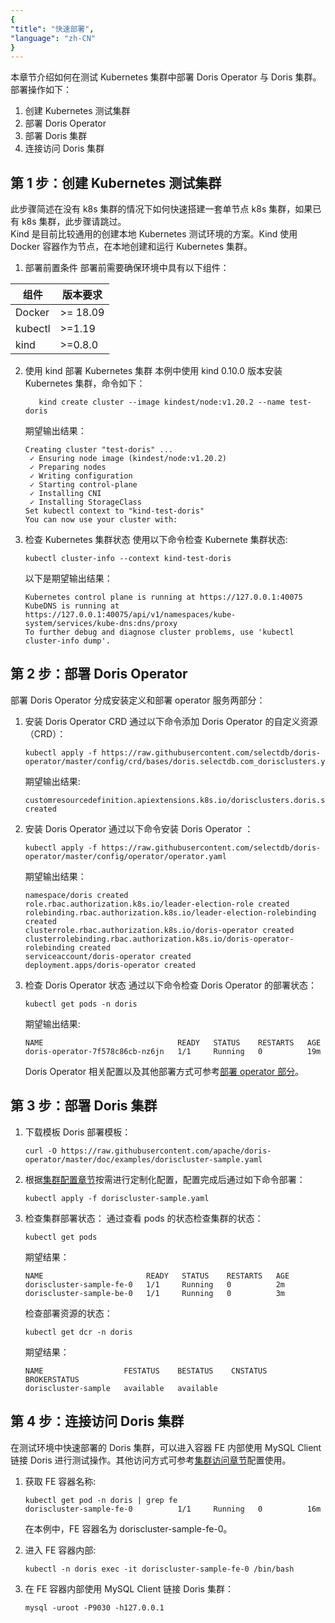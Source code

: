 ```yaml
---
{
"title": "快速部署",
"language": "zh-CN"
}
---
```


<!-- 
Licensed to the Apache Software Foundation (ASF) under one
or more contributor license agreements.  See the NOTICE file
distributed with this work for additional information
regarding copyright ownership.  The ASF licenses this file
to you under the Apache License, Version 2.0 (the
"License"); you may not use this file except in compliance
with the License.  You may obtain a copy of the License at
  http://www.apache.org/licenses/LICENSE-2.0
Unless required by applicable law or agreed to in writing,
software distributed under the License is distributed on an
"AS IS" BASIS, WITHOUT WARRANTIES OR CONDITIONS OF ANY
KIND, either express or implied.  See the License for the
specific language governing permissions and limitations
under the License.
-->
本章节介绍如何在测试 Kubernetes 集群中部署 Doris Operator 与 Doris 集群。
部署操作如下：
1. 创建 Kubernetes 测试集群
2. 部署 Doris Operator
3. 部署 Doris 集群
4. 连接访问 Doris 集群

## 第 1 步：创建 Kubernetes 测试集群
此步骤简述在没有 k8s 集群的情况下如何快速搭建一套单节点 k8s 集群，如果已有 k8s 集群，此步骤请跳过。  
Kind 是目前比较通用的创建本地 Kubernetes 测试环境的方案。Kind 使用 Docker 容器作为节点，在本地创建和运行 Kubernetes 集群。
1. 部署前置条件
   部署前需要确保环境中具有以下组件：

| 组件      | 版本要求      |
|---------|-----------|
| Docker  | \>= 18.09 |
| kubectl | \>=1.19   |
| kind    | \>=0.8.0  |

2. 使用 kind 部署 Kubernetes 集群
   本例中使用 kind 0.10.0 版本安装 Kubernetes 集群，命令如下：
   ```
      kind create cluster --image kindest/node:v1.20.2 --name test-doris
   ```
   期望输出结果：
   ```
   Creating cluster "test-doris" ...
    ✓ Ensuring node image (kindest/node:v1.20.2)
    ✓ Preparing nodes
    ✓ Writing configuration
    ✓ Starting control-plane
    ✓ Installing CNI
    ✓ Installing StorageClass
   Set kubectl context to "kind-test-doris"
   You can now use your cluster with:
   ```
3. 检查 Kubernetes 集群状态
   使用以下命令检查 Kubernete 集群状态:
   ```
   kubectl cluster-info --context kind-test-doris
   ```
   以下是期望输出结果：
   ```
   Kubernetes control plane is running at https://127.0.0.1:40075
   KubeDNS is running at https://127.0.0.1:40075/api/v1/namespaces/kube-system/services/kube-dns:dns/proxy
   To further debug and diagnose cluster problems, use 'kubectl cluster-info dump'.
   ```
## 第 2 步：部署 Doris Operator
部署 Doris Operator 分成安装定义和部署 operator 服务两部分：
1. 安装 Doris Operator CRD
   通过以下命令添加 Doris Operator 的自定义资源（CRD）：
   ```
   kubectl apply -f https://raw.githubusercontent.com/selectdb/doris-operator/master/config/crd/bases/doris.selectdb.com_dorisclusters.yaml
   ```
   期望输出结果:
   ```
   customresourcedefinition.apiextensions.k8s.io/dorisclusters.doris.selectdb.com created
   ```
2. 安装 Doris Operator
   通过以下命令安装 Doris Operator ：
   ```
   kubectl apply -f https://raw.githubusercontent.com/selectdb/doris-operator/master/config/operator/operator.yaml
   ```
   期望输出结果：
   ```
   namespace/doris created
   role.rbac.authorization.k8s.io/leader-election-role created
   rolebinding.rbac.authorization.k8s.io/leader-election-rolebinding created
   clusterrole.rbac.authorization.k8s.io/doris-operator created
   clusterrolebinding.rbac.authorization.k8s.io/doris-operator-rolebinding created
   serviceaccount/doris-operator created
   deployment.apps/doris-operator created
   ```
3. 检查 Doris Operator 状态
   通过以下命令检查 Doris Operator 的部署状态：
   ```
   kubectl get pods -n doris
   ```
   期望输出结果:
   ```
   NAME                              READY   STATUS    RESTARTS   AGE
   doris-operator-7f578c86cb-nz6jn   1/1     Running   0          19m
   ```
   Doris Operator 相关配置以及其他部署方式可参考[部署 operator 部分](./install-operator.md)。
## 第 3 步：部署 Doris 集群
1. 下载模板 Doris 部署模板：
   ```
   curl -O https://raw.githubusercontent.com/apache/doris-operator/master/doc/examples/doriscluster-sample.yaml
   ```
2. 根据[集群配置章节](./install-doris-cluster.md)按需进行定制化配置，配置完成后通过如下命令部署：
   ```
   kubectl apply -f doriscluster-sample.yaml
   ```
3. 检查集群部署状态：
   通过查看 pods 的状态检查集群的状态：
   ```
   kubectl get pods
   ```
   期望结果：
   ```
   NAME                       READY   STATUS    RESTARTS   AGE
   doriscluster-sample-fe-0   1/1     Running   0          2m
   doriscluster-sample-be-0   1/1     Running   0          3m
   ```
   检查部署资源的状态：
   ```
   kubectl get dcr -n doris
   ```
   期望结果：
   ```
   NAME                  FESTATUS    BESTATUS    CNSTATUS   BROKERSTATUS
   doriscluster-sample   available   available
   ```
## 第 4 步：连接访问 Doris 集群
在测试环境中快速部署的 Doris 集群，可以进入容器 FE 内部使用 MySQL Client 链接 Doris 进行测试操作。其他访问方式可参考[集群访问章节](./install-access-cluster.md)配置使用。
1. 获取 FE 容器名称:  
   ```
   kubectl get pod -n doris | grep fe
   doriscluster-sample-fe-0          1/1     Running   0          16m
   ```
   在本例中，FE 容器名为 doriscluster-sample-fe-0。


2. 进入 FE 容器内部:
   ```
   kubectl -n doris exec -it doriscluster-sample-fe-0 /bin/bash
   ```

3. 在 FE 容器内部使用 MySQL Client 链接 Doris 集群：
   ```
   mysql -uroot -P9030 -h127.0.0.1
   ```